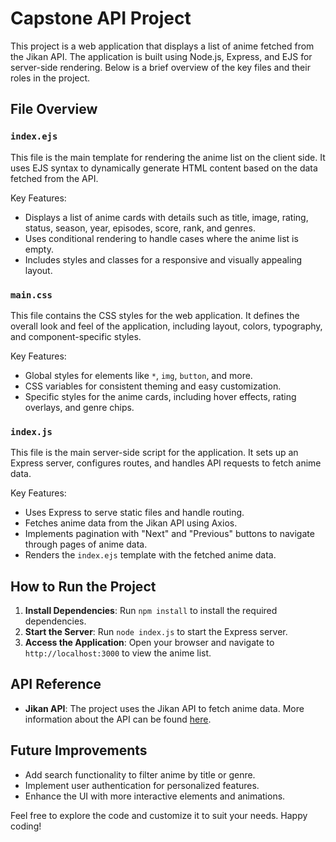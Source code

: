 # Capstone API Project

This project is a web application that displays a list of anime fetched from the Jikan API. The application is built using Node.js, Express, and EJS for server-side rendering. Below is a brief overview of the key files and their roles in the project.

## File Overview

### `index.ejs`
This file is the main template for rendering the anime list on the client side. It uses EJS syntax to dynamically generate HTML content based on the data fetched from the API.

Key Features:
- Displays a list of anime cards with details such as title, image, rating, status, season, year, episodes, score, rank, and genres.
- Uses conditional rendering to handle cases where the anime list is empty.
- Includes styles and classes for a responsive and visually appealing layout.

### `main.css`
This file contains the CSS styles for the web application. It defines the overall look and feel of the application, including layout, colors, typography, and component-specific styles.

Key Features:
- Global styles for elements like `*`, `img`, `button`, and more.
- CSS variables for consistent theming and easy customization.
- Specific styles for the anime cards, including hover effects, rating overlays, and genre chips.

### `index.js`
This file is the main server-side script for the application. It sets up an Express server, configures routes, and handles API requests to fetch anime data.

Key Features:
- Uses Express to serve static files and handle routing.
- Fetches anime data from the Jikan API using Axios.
- Implements pagination with "Next" and "Previous" buttons to navigate through pages of anime data.
- Renders the `index.ejs` template with the fetched anime data.

## How to Run the Project

1. **Install Dependencies**: Run `npm install` to install the required dependencies.
2. **Start the Server**: Run `node index.js` to start the Express server.
3. **Access the Application**: Open your browser and navigate to `http://localhost:3000` to view the anime list.

## API Reference

- **Jikan API**: The project uses the Jikan API to fetch anime data. More information about the API can be found [here](https://jikan.moe/).

## Future Improvements

- Add search functionality to filter anime by title or genre.
- Implement user authentication for personalized features.
- Enhance the UI with more interactive elements and animations.

Feel free to explore the code and customize it to suit your needs. Happy coding!
